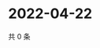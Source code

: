 # 2022-04-22

共 0 条

<!-- BEGIN WEIBO -->
<!-- 最后更新时间 Fri Apr 22 2022 07:15:37 GMT+0800 (China Standard Time) -->

<!-- END WEIBO -->
